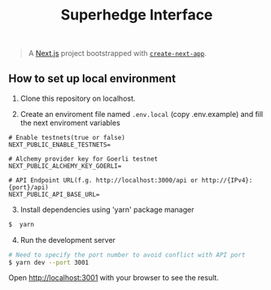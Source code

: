 <div align="center">
  <h1>Superhedge Interface</h1>
  <br />
</div>

> A [Next.js](https://nextjs.org/) project bootstrapped with [`create-next-app`](https://github.com/vercel/next.js/tree/canary/packages/create-next-app).

## How to set up local environment

1. Clone this repository on localhost.

2. Create an enviroment file named `.env.local` (copy .env.example) and fill the next enviroment variables

```
# Enable testnets(true or false)
NEXT_PUBLIC_ENABLE_TESTNETS=

# Alchemy provider key for Goerli testnet
NEXT_PUBLIC_ALCHEMY_KEY_GOERLI=

# API Endpoint URL(f.g. http://localhost:3000/api or http://{IPv4}:{port}/api)
NEXT_PUBLIC_API_BASE_URL=
```
3. Install dependencies using 'yarn' package manager

```bash
$  yarn
```

4. Run the development server

```bash
# Need to specify the port number to avoid conflict with API port
$ yarn dev --port 3001
```

Open [http://localhost:3001](http://localhost:3001) with your browser to see the result.
